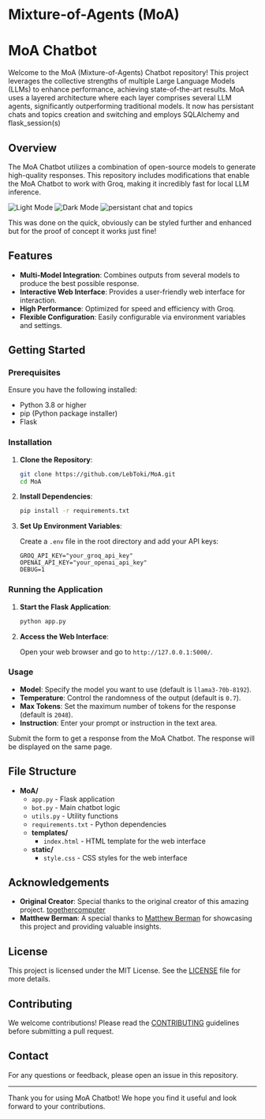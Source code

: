 # Mixture-of-Agents (MoA)
# MoA Chatbot

Welcome to the MoA (Mixture-of-Agents) Chatbot repository! This project leverages the collective strengths of multiple Large Language Models (LLMs) to enhance performance, achieving state-of-the-art results. MoA uses a layered architecture where each layer comprises several LLM agents, significantly outperforming traditional models. It now has persistant chats and topics creation and switching and employs SQLAlchemy and flask_session(s)

## Overview

The MoA Chatbot utilizes a combination of open-source models to generate high-quality responses. This repository includes modifications that enable the MoA Chatbot to work with Groq, making it incredibly fast for local LLM inference.

![Light Mode](https://github.com/LebToki/MoA/assets/957618/aac6e231-c131-4313-a9ea-4043c2e32218)
![Dark Mode](https://github.com/LebToki/MoA/assets/957618/0486aa70-da5a-45a7-90e5-285c8c1b7e9a)
![persistant chat and topics](https://github.com/LebToki/MoA/assets/957618/6e2a5739-b775-4500-be7a-17e4266bafdb)

This was done on the quick, obviously can be styled further and enhanced but for the proof of concept it works just fine!

## Features

- **Multi-Model Integration**: Combines outputs from several models to produce the best possible response.
- **Interactive Web Interface**: Provides a user-friendly web interface for interaction.
- **High Performance**: Optimized for speed and efficiency with Groq.
- **Flexible Configuration**: Easily configurable via environment variables and settings.

## Getting Started

### Prerequisites

Ensure you have the following installed:

- Python 3.8 or higher
- pip (Python package installer)
- Flask

### Installation

1. **Clone the Repository**:

    ```sh
    git clone https://github.com/LebToki/MoA.git
    cd MoA
    ```

2. **Install Dependencies**:

    ```sh
    pip install -r requirements.txt
    ```

3. **Set Up Environment Variables**:

    Create a `.env` file in the root directory and add your API keys:

    ```
    GROQ_API_KEY="your_groq_api_key"
    OPENAI_API_KEY="your_openai_api_key"
    DEBUG=1
    ```

### Running the Application

1. **Start the Flask Application**:

    ```sh
    python app.py
    ```

2. **Access the Web Interface**:

    Open your web browser and go to `http://127.0.0.1:5000/`.

### Usage

- **Model**: Specify the model you want to use (default is `llama3-70b-8192`).
- **Temperature**: Control the randomness of the output (default is `0.7`).
- **Max Tokens**: Set the maximum number of tokens for the response (default is `2048`).
- **Instruction**: Enter your prompt or instruction in the text area.

Submit the form to get a response from the MoA Chatbot. The response will be displayed on the same page.

## File Structure

- **MoA/**
  - `app.py` - Flask application
  - `bot.py` - Main chatbot logic
  - `utils.py` - Utility functions
  - `requirements.txt` - Python dependencies
  - **templates/**
    - `index.html` - HTML template for the web interface
  - **static/**
    - `style.css` - CSS styles for the web interface


## Acknowledgements

- **Original Creator**: Special thanks to the original creator of this amazing project. [togethercomputer](https://github.com/togethercomputer/MoA)
- **Matthew Berman**: A special thanks to [Matthew Berman](https://www.youtube.com/@matthew_berman) for showcasing this project and providing valuable insights.

## License

This project is licensed under the MIT License. See the [LICENSE](LICENSE) file for more details.

## Contributing

We welcome contributions! Please read the [CONTRIBUTING](CONTRIBUTING.md) guidelines before submitting a pull request.

## Contact

For any questions or feedback, please open an issue in this repository.

---

Thank you for using MoA Chatbot! 
We hope you find it useful and look forward to your contributions.

